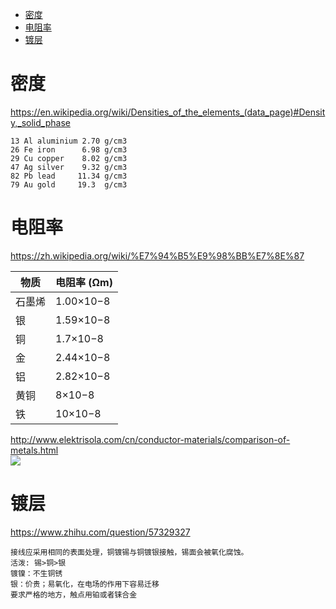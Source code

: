 <!-- TOC -->

- [密度](#密度)
- [电阻率](#电阻率)
- [镀层](#镀层)

<!-- /TOC -->

# 密度
https://en.wikipedia.org/wiki/Densities_of_the_elements_(data_page)#Density,_solid_phase

    13 Al aluminium 2.70 g/cm3
    26 Fe iron      6.98 g/cm3
    29 Cu copper    8.02 g/cm3
    47 Ag silver    9.32 g/cm3
    82 Pb lead     11.34 g/cm3
    79 Au gold     19.3  g/cm3

# 电阻率
https://zh.wikipedia.org/wiki/%E7%94%B5%E9%98%BB%E7%8E%87

|物质|电阻率 (Ωm)|
|---|---|
|石墨烯|1.00×10−8|
|银|1.59×10−8|
|铜|1.7×10−8|
|金|2.44×10−8|
|铝|2.82×10−8|
|黄铜|8×10−8|
|铁|10×10−8|

http://www.elektrisola.com/cn/conductor-materials/comparison-of-metals.html  
![](https://pic3.zhimg.com/v2-c62dd9e9abb89511164888df8e558b3a_r.jpg)

# 镀层
https://www.zhihu.com/question/57329327  

    接线应采用相同的表面处理，铜镀锡与铜镀银接触，锡面会被氧化腐蚀。
    活泼: 锡>铜>银
    镀镍：不生铜锈
    银：价贵；易氧化，在电场的作用下容易迁移
    要求严格的地方，触点用铂或者铼合金